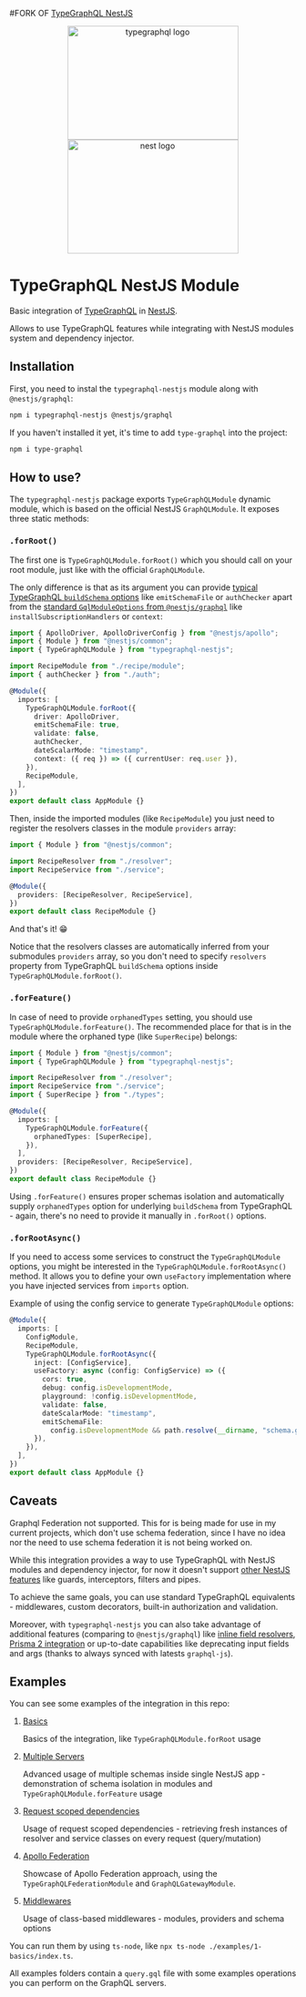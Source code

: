 #FORK OF [TypeGraphQL NestJS ](https://github.com/MichalLytek/typegraphql-nestjs)

<p align="center">
  <img alt="typegraphql logo" src="https://raw.githubusercontent.com/MichalLytek/typegraphql-nestjs/master/typegraphql-logo.png" width="300" height="200">
  <img alt="nest logo" src="https://nestjs.com/img/logo_text.svg" width="300" height="200">
</p>

# TypeGraphQL NestJS Module

Basic integration of [TypeGraphQL](https://typegraphql.com/) in [NestJS](https://nestjs.com/).

Allows to use TypeGraphQL features while integrating with NestJS modules system and dependency injector.

## Installation

First, you need to instal the `typegraphql-nestjs` module along with `@nestjs/graphql`:

```sh
npm i typegraphql-nestjs @nestjs/graphql
```

If you haven't installed it yet, it's time to add `type-graphql` into the project:

```sh
npm i type-graphql
```

## How to use?

The `typegraphql-nestjs` package exports `TypeGraphQLModule` dynamic module, which is based on the official NestJS `GraphQLModule`. It exposes three static methods:

### `.forRoot()`

The first one is `TypeGraphQLModule.forRoot()` which you should call on your root module, just like with the official `GraphQLModule`.

The only difference is that as its argument you can provide [typical TypeGraphQL `buildSchema` options](https://typegraphql.com/docs/bootstrap.html) like `emitSchemaFile` or `authChecker` apart from the [standard `GqlModuleOptions` from `@nestjs/graphql`](https://docs.nestjs.com/graphql/quick-start#installation) like `installSubscriptionHandlers` or `context`:

```ts
import { ApolloDriver, ApolloDriverConfig } from "@nestjs/apollo";
import { Module } from "@nestjs/common";
import { TypeGraphQLModule } from "typegraphql-nestjs";

import RecipeModule from "./recipe/module";
import { authChecker } from "./auth";

@Module({
  imports: [
    TypeGraphQLModule.forRoot({
      driver: ApolloDriver,
      emitSchemaFile: true,
      validate: false,
      authChecker,
      dateScalarMode: "timestamp",
      context: ({ req }) => ({ currentUser: req.user }),
    }),
    RecipeModule,
  ],
})
export default class AppModule {}
```

Then, inside the imported modules (like `RecipeModule`) you just need to register the resolvers classes in the module `providers` array:

```ts
import { Module } from "@nestjs/common";

import RecipeResolver from "./resolver";
import RecipeService from "./service";

@Module({
  providers: [RecipeResolver, RecipeService],
})
export default class RecipeModule {}
```

And that's it! 😁

Notice that the resolvers classes are automatically inferred from your submodules `providers` array, so you don't need to specify `resolvers` property from TypeGraphQL `buildSchema` options inside `TypeGraphQLModule.forRoot()`.

### `.forFeature()`

In case of need to provide `orphanedTypes` setting, you should use `TypeGraphQLModule.forFeature()`. The recommended place for that is in the module where the orphaned type (like `SuperRecipe`) belongs:

```ts
import { Module } from "@nestjs/common";
import { TypeGraphQLModule } from "typegraphql-nestjs";

import RecipeResolver from "./resolver";
import RecipeService from "./service";
import { SuperRecipe } from "./types";

@Module({
  imports: [
    TypeGraphQLModule.forFeature({
      orphanedTypes: [SuperRecipe],
    }),
  ],
  providers: [RecipeResolver, RecipeService],
})
export default class RecipeModule {}
```

Using `.forFeature()` ensures proper schemas isolation and automatically supply `orphanedTypes` option for underlying `buildSchema` from TypeGraphQL - again, there's no need to provide it manually in `.forRoot()` options.

### `.forRootAsync()`

If you need to access some services to construct the `TypeGraphQLModule` options, you might be interested in the `TypeGraphQLModule.forRootAsync()` method. It allows you to define your own `useFactory` implementation where you have injected services from `imports` option.

Example of using the config service to generate `TypeGraphQLModule` options:

```ts
@Module({
  imports: [
    ConfigModule,
    RecipeModule,
    TypeGraphQLModule.forRootAsync({
      inject: [ConfigService],
      useFactory: async (config: ConfigService) => ({
        cors: true,
        debug: config.isDevelopmentMode,
        playground: !config.isDevelopmentMode,
        validate: false,
        dateScalarMode: "timestamp",
        emitSchemaFile:
          config.isDevelopmentMode && path.resolve(__dirname, "schema.gql"),
      }),
    }),
  ],
})
export default class AppModule {}
```

## Caveats

Graphql Federation not supported. This for is being made for use in my current projects, which don't use schema federation, since I have no idea nor the need to use schema federation it is not being worked on.

While this integration provides a way to use TypeGraphQL with NestJS modules and dependency injector, for now it doesn't support [other NestJS features](https://docs.nestjs.com/graphql/tooling) like guards, interceptors, filters and pipes.

To achieve the same goals, you can use standard TypeGraphQL equivalents - middlewares, custom decorators, built-in authorization and validation.

Moreover, with `typegraphql-nestjs` you can also take advantage of additional features (comparing to `@nestjs/graphql`) like [inline field resolvers](https://typegraphql.com/docs/resolvers.html#field-resolvers), [Prisma 2 integration](https://github.com/MichalLytek/typegraphql-prisma/blob/main/Readme.md) or up-to-date capabilities like deprecating input fields and args (thanks to always synced with latests `graphql-js`).

## Examples

You can see some examples of the integration in this repo:

1. [Basics](https://github.com/MichalLytek/typegraphql-nestjs/tree/master/examples/1-basics)

   Basics of the integration, like `TypeGraphQLModule.forRoot` usage

1. [Multiple Servers](https://github.com/MichalLytek/typegraphql-nestjs/tree/master/examples/2-multiple-servers)

   Advanced usage of multiple schemas inside single NestJS app - demonstration of schema isolation in modules and `TypeGraphQLModule.forFeature` usage

1. [Request scoped dependencies](https://github.com/MichalLytek/typegraphql-nestjs/tree/master/examples/3-request-scoped)

   Usage of request scoped dependencies - retrieving fresh instances of resolver and service classes on every request (query/mutation)

1. [Apollo Federation](https://github.com/MichalLytek/typegraphql-nestjs/tree/master/examples/4-federation)

   Showcase of Apollo Federation approach, using the `TypeGraphQLFederationModule` and `GraphQLGatewayModule`.

1. [Middlewares](https://github.com/MichalLytek/typegraphql-nestjs/tree/master/examples/5-middlewares)

   Usage of class-based middlewares - modules, providers and schema options

You can run them by using `ts-node`, like `npx ts-node ./examples/1-basics/index.ts`.

All examples folders contain a `query.gql` file with some examples operations you can perform on the GraphQL servers.
